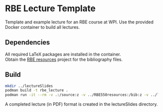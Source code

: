 # RBE Lecture Template 

Template and example lecture for an RBE course at WPI.  Use the provided Docker container to build all lectures.  

## Dependencies

All required LaTeX packages are installed in the container.  
Obtain the [RBE resources](https://github.com/dmflickinger/RBE550resources) project for the bibliography files.


## Build

```sh
mkdir ../lectureSlides
podman build -t rbe_lecture .
podman run -it --rm -v .:/source:z -v ../RBE550resources:/bib:z -v ../lectureSlides:/output:z rbe_lecture
```

A completed lecture (in PDF) format is created in the lectureSlides directory.
